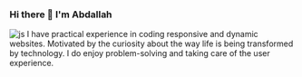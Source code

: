 ### Hi there 👋 I'm Abdallah 
![js](https://user-images.githubusercontent.com/90200082/146806851-574f04d0-074f-4f51-9553-d44575f7c9d8.gif)
I have practical experience in coding responsive and dynamic websites. Motivated by the curiosity about the way life is being transformed by technology. I do enjoy problem-solving and taking care of the user experience.
